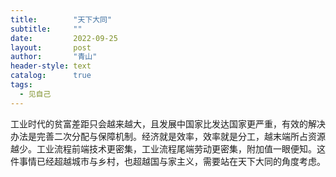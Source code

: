 ```yaml
---
title:        "天下大同"
subtitle:     ""
date:         2022-09-25
layout:       post
author:       "青山"
header-style: text
catalog:      true
tags:
  - 见自己
---
```


工业时代的贫富差距只会越来越大，且发展中国家比发达国家更严重，有效的解决办法是完善二次分配与保障机制。经济就是效率，效率就是分工，越末端所占资源越少。工业流程前端技术更密集，工业流程尾端劳动更密集，附加值一眼便知。这件事情已经超越城市与乡村，也超越国与家主义，需要站在天下大同的角度考虑。